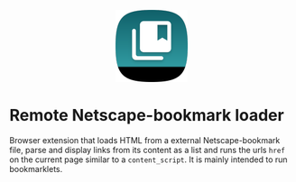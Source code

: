 <p align="center">
  <img src="./icons/icon128.png"/>
</p>

# Remote Netscape-bookmark loader

Browser extension that loads HTML from a external Netscape-bookmark file, parse and display links from its content as a list and runs the urls `href` on the current page similar to a `content_script`. It is mainly intended to run bookmarklets.
